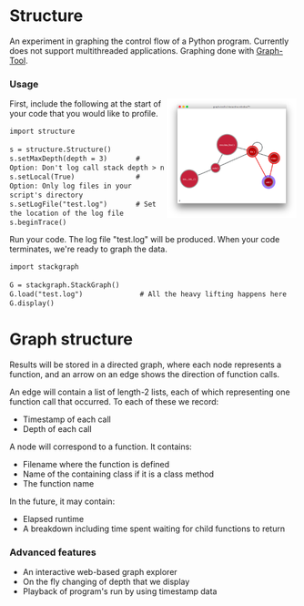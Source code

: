 # Structure

An experiment in graphing the control flow of a Python program.  Currently does not support multithreaded applications.  Graphing done with [Graph-Tool](https://graph-tool.skewed.de).

### Usage

<img src="example.png" style="float:right; width: 45%; height: 45%">


First, include the following at the start of your code that you would like to profile.


    import structure

    s = structure.Structure()
    s.setMaxDepth(depth = 3)       # Option: Don't log call stack depth > n
    s.setLocal(True)               # Option: Only log files in your script's directory
    s.setLogFile("test.log")       # Set the location of the log file
    s.beginTrace()

Run your code.  The log file "test.log" will be produced.  When your code terminates, we're ready to graph the data.

    import stackgraph

    G = stackgraph.StackGraph()
    G.load("test.log")              # All the heavy lifting happens here
    G.display()

# Graph structure

Results will be stored in a directed graph, where each node represents a function, and an arrow on an edge shows the direction of function calls.

An edge will contain a list of length-2 lists, each of which representing one function call that occurred.  To each of these we record:
* Timestamp of each call
* Depth of each call

A node will correspond to a function.  It contains:
* Filename where the function is defined
* Name of the containing class if it is a class method
* The function name

In the future, it may contain:
* Elapsed runtime
* A breakdown including time spent waiting for child functions to return

### Advanced features

* An interactive web-based graph explorer
* On the fly changing of depth that we display
* Playback of program's run by using timestamp data
